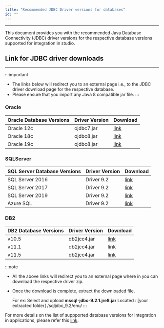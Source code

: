 ```yaml
---
title: "Recommended JDBC Driver versions for databases"
id: ""
---
```

---

This document provides you with the recommended Java Database Connectivity (JDBC) driver versions for the respective database versions supported for integration in studio.    

## Link for JDBC driver downloads

---

:::important
- The links below will redirect you to an external page i.e., to the JDBC driver download page for the respective database.
- Please ensure that you import any Java 8 compatible jar file.
:::

### Oracle

| Oracle Database Versions | Driver Version | Download |
| ---| --- | --- |
| Oracle 12c | ojdbc7.jar | [link](https://www.oracle.com/database/technologies/jdbc-drivers-12c-downloads.html)|
| Oracle 18c | ojdbc8.jar | [link](https://www.oracle.com/database/technologies/appdev/jdbc-ucp-183-downloads.html)|
| Oracle 19c |ojdbc8.jar | [link](https://www.oracle.com/database/technologies/appdev/jdbc-ucp-19-6-c-downloads.html) |

 ### SQLServer
 
| SQL Server Database Versions | Driver Version | Download |
| --- | --- | --- |
| SQL Server 2016| Driver 9.2 | [link](https://docs.microsoft.com/en-us/sql/connect/jdbc/download-microsoft-jdbc-driver-for-sql-server?view=sql-server-2016)|
| SQL Server 2017| Driver 9.2 | [link](https://docs.microsoft.com/en-us/sql/connect/jdbc/download-microsoft-jdbc-driver-for-sql-server?view=sql-server-2017) |
| SQL Server 2019| Driver 9.2 | [link](https://docs.microsoft.com/en-us/sql/connect/jdbc/download-microsoft-jdbc-driver-for-sql-server?view=sql-server-ver15) |
| Azure SQL | Driver 9.2 | [link](https://docs.microsoft.com/en-us/sql/connect/jdbc/download-microsoft-jdbc-driver-for-sql-server?view=sql-server-ver15) |


### DB2

|DB2 Database Versions| Driver Version | Download |
| --- | --- | --- |
| v10.5 | db2jcc4.jar | [link](https://www.ibm.com/support/pages/db2-jdbc-driver-versions-and-downloads) |
| v11.1 | db2jcc4.jar | [link](https://www.ibm.com/support/pages/db2-jdbc-driver-versions-and-downloads) |
| v11.5 | db2jcc4.jar| [link](https://www.ibm.com/support/pages/db2-jdbc-driver-versions-and-downloads) |

:::note
 - All the above links will redirect you to an external page where in you can download the respective driver zip.
 - Once the download is complete, extract the downloaded file.
   
   For ex: Select and upload **mssql-jdbc-9.2.1.jre8.jar**
   Located : [your extracted folder] /sqljdbc_9.2/enu/
:::


For more details on the list of suppported database versions for integration in applications, please refer this [link](https://www.wavemaker.com/learn/app-development/services/database-services/database-services#supported-databases-and-versions).
